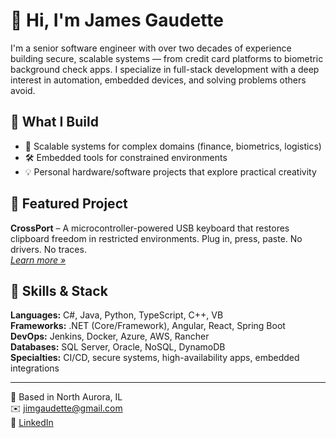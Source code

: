 # 👋 Hi, I'm James Gaudette

I'm a senior software engineer with over two decades of experience building secure, scalable systems — from credit card platforms to biometric background check apps. I specialize in full-stack development with a deep interest in automation, embedded devices, and solving problems others avoid.

## 🧰 What I Build
- 🧠 Scalable systems for complex domains (finance, biometrics, logistics)
- 🛠️ Embedded tools for constrained environments
- 💡 Personal hardware/software projects that explore practical creativity

## 🔧 Featured Project
**CrossPort** – A microcontroller-powered USB keyboard that restores clipboard freedom in restricted environments. Plug in, press, paste. No drivers. No traces.  
[*Learn more »*](https://escuber.github.io/crossport-site/)

## 🧪 Skills & Stack
**Languages:** C#, Java, Python, TypeScript, C++, VB  
**Frameworks:** .NET (Core/Framework), Angular, React, Spring Boot  
**DevOps:** Jenkins, Docker, Azure, AWS, Rancher  
**Databases:** SQL Server, Oracle, NoSQL, DynamoDB  
**Specialties:** CI/CD, secure systems, high-availability apps, embedded integrations

---

📍 Based in North Aurora, IL  
✉️ [jimgaudette@gmail.com](mailto:jimgaudette@gmail.com)  
🔗 [LinkedIn](https://www.linkedin.com/in/jimgaudette)

